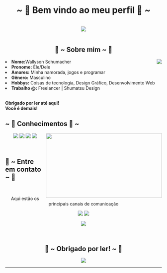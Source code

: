 <body>
<h1 align="center">~ 💖 Bem vindo ao meu perfil 💖 ~</h1>
<br>
<div align="center">
<img src="https://i.pinimg.com/originals/aa/c6/df/aac6df288b30f891187d1b31502eff7b.gif">
</div>
<br>
<div>
<h2 align="center"> 🦊 ~ Sobre mim ~ 🦊 </h2>
<img src="https://qph.fs.quoracdn.net/main-qimg-4820635596d1f6a84951ae29fd2b303b" align="right">
<li>
<b>Nome:</b>Wallyson Schumacher</li>
<li>
<b>Pronome:</b> Ele/Dele
</li>
<li>
<b>Amores:</b> Minha namorada, jogos e programar
</li>
<li>
<b>Gênero:</b> Masculino
</li>
<li>
<b>Hobbys:</b> Coisas de tecnologia, Design Gráfico, Desenvolvimento Web
</li>
<li>
<b>Trabalho @:</b> Freelancer | Shumatsu Design
</li>
<br>
<p><b>     Obrigado por ler até aqui!<br>
                  Você é demais!</b></p>
</div>
<div>
<h2 align="left">            ~ 📇 Conhecimentos 📇 ~</h2>
<p>
<img src="https://i.kym-cdn.com/photos/images/original/001/551/115/30a.gif" align="right" width="373.5px" height="208.5px">
</div>
<div>
<p align="center"><img src="https://img.shields.io/badge/adobe%20photoshop%20-%2331A8FF.svg?&style=for-the-badge&logo=adobe%20photoshop&logoColor=white"/> <img src="https://img.shields.io/badge/html5%20-%23E34F26.svg?&style=for-the-badge&logo=html5&logoColor=white"/> <img src="https://img.shields.io/badge/css3%20-%231572B6.svg?&style=for-the-badge&logo=css3&logoColor=white"/> <img src="https://img.shields.io/badge/JavaScript-323330?style=for-the-badge&logo=javascript&logoColor=F7DF1E"<br></p>
<br>
<h2>           📝 ~ Entre em contato ~ 📝</h2>

<br>
<p align="center">Aqui estão os <br>
principais canais de comunicação</p>
<p align="center"><a href="https://www.linkedin.com/in/wallyson-schumacher-09a07a16b" target="_blank"><img src="https://img.shields.io/badge/LinkedIn-0077B5?style=for-the-badge&logo=linkedin&logoColor=white"/></a> <a href="https://discord.me/Azin#9627" target="_blank"><img src="https://img.shields.io/badge/Discord-7289DA?style=for-the-badge&logo=discord&logoColor=white"/></a></p>
<p align="center"><a href="https://www.instagram.com/poxashuma/" target="_blank"><img src="https://img.shields.io/badge/Instagram-E4405F?style=for-the-badge&logo=instagram&logoColor=white"/></a></p>
</div>
<br>
<div>
<h2 align="center">💖 ~ Obrigado por ler! ~ 💖</h2>
<div align="center">
<img src="https://i.pinimg.com/originals/c4/c7/c5/c4c7c513e58003422f2caa9fe74dbc39.gif">
</div>
<hr>
</div>
</div>
</body>
